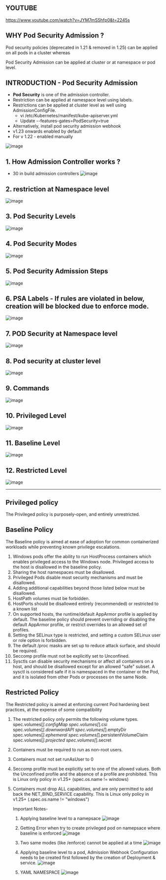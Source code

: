 ## YOUTUBE

https://www.youtube.com/watch?v=JYM7mSShfp0&t=2245s 

## WHY Pod Security Admission ?

Pod security policies (deprecated in 1.21 & removed in 1.25) can be applied on all pods in a cluster whereas 

Pod Security Admission can be applied at cluster or at namespace or pod level.

## INTRODUCTION - Pod Security Admission 
- **Pod Security** is one of the admission controller.
- Restriction can be applied at namespace level using labels.
- Restrictions can be applied at cluster level as well using AdmissionConfigFile.
	- vi /etc/Kubernetes/manifest/kube-apiserver.yml 
	- Update --features-gates=PodSecurity=true
- Alternatively, install pod security admission webhook
- v1.23 onwards enabled by default
- For v 1.22 - enabled manually

![image](https://github.com/Ashish-Goel007/azure-aks-kubernetes-masterclass/assets/35141714/bad0ed35-6044-4509-ab5b-2107afea3270)


## 1. How Admission Controller works ?

- 30 in build admission controllers
![image](https://github.com/Ashish-Goel007/azure-aks-kubernetes-masterclass/assets/35141714/d2db4842-0d3f-400c-af02-e3b7ebada4d4)

## 2. restriction at Namespace level
![image](https://github.com/Ashish-Goel007/azure-aks-kubernetes-masterclass/assets/35141714/7c4fb9bc-d38c-48a2-9850-8b7055f633fe)

## 3. Pod Security Levels
![image](https://github.com/Ashish-Goel007/azure-aks-kubernetes-masterclass/assets/35141714/48489314-da6d-40b4-8464-a943565e3068)

## 4. Pod Security Modes
![image](https://github.com/Ashish-Goel007/My-Private-repo/assets/35141714/c1de5c64-0008-4dab-86d8-5d334fa4979a)

## 5. Pod Security Admission Steps
![image](https://github.com/Ashish-Goel007/azure-aks-kubernetes-masterclass/assets/35141714/df53805e-3358-4bf4-adfe-557b39a1738f)

## 6. PSA Labels - If rules are violated in below, creation will be blocked due to enforce mode.
![image](https://github.com/Ashish-Goel007/azure-aks-kubernetes-masterclass/assets/35141714/b296ae09-9bd2-4e37-9546-32dc644d0347)

## 7. POD Security at Namespace level
![image](https://github.com/Ashish-Goel007/azure-aks-kubernetes-masterclass/assets/35141714/0d7c123a-3f39-4391-9003-60f2356037c9)

## 8. Pod security at cluster level
![image](https://github.com/Ashish-Goel007/azure-aks-kubernetes-masterclass/assets/35141714/f1d6faa2-7727-4896-92f0-d134f0989ce2)

## 9. Commands
![image](https://github.com/Ashish-Goel007/azure-aks-kubernetes-masterclass/assets/35141714/13c43dd8-214b-4e12-843e-b1c22c9ff6e8)

## 10. Privileged Level

![image](https://github.com/Ashish-Goel007/azure-aks-kubernetes-masterclass/assets/35141714/6faf97d2-24cb-4955-b85b-b7b8a79ddc8b)

## 11. Baseline Level

![image](https://github.com/Ashish-Goel007/azure-aks-kubernetes-masterclass/assets/35141714/cafd67b4-9685-4d89-b4b2-aec50601bd21)

## 12. Restricted Level

![image](https://github.com/Ashish-Goel007/azure-aks-kubernetes-masterclass/assets/35141714/bf093d67-c7e2-4734-8645-6837a9609128)


****************************************************************************************************************************************************************************************************************************************************************************************************************************************************************************************


## Privileged policy
The Privileged policy is purposely-open, and entirely unrestricted.

## Baseline Policy

The Baseline policy is aimed at ease of adoption for common containerized workloads while preventing known privilege escalations. 

1. Windows pods offer the ability to run HostProcess containers which enables privileged access to the Windows node. Privileged access to the host is disallowed in the baseline policy.
2. Sharing the host namespaces must be disallowed.
3. Privileged Pods disable most security mechanisms and must be disallowed.
4. Adding additional capabilities beyond those listed below must be disallowed.
5. HostPath volumes must be forbidden.
6. HostPorts should be disallowed entirely (recommended) or restricted to a known list
7. On supported hosts, the runtime/default AppArmor profile is applied by default. The baseline policy should prevent overriding or disabling the default AppArmor profile, or restrict overrides to an allowed set of profiles.
8. Setting the SELinux type is restricted, and setting a custom SELinux user or role option is forbidden.
9. The default /proc masks are set up to reduce attack surface, and should be required.
10. Seccomp profile must not be explicitly set to Unconfined.
11. Sysctls can disable security mechanisms or affect all containers on a host, and should be disallowed except for an allowed "safe" subset. A sysctl is considered safe if it is namespaced in the container or the Pod, and it is isolated from other Pods or processes on the same Node.



## Restricted Policy

The Restricted policy is aimed at enforcing current Pod hardening best practices, at the expense of some compatibility

1. The restricted policy only permits the following volume types.
	spec.volumes[*].configMap
	spec.volumes[*].csi
	spec.volumes[*].downwardAPI
	spec.volumes[*].emptyDir
	spec.volumes[*].ephemeral
	spec.volumes[*].persistentVolumeClaim
	spec.volumes[*].projected
	spec.volumes[*].secret
2. Containers must be required to run as non-root users.
3. Containers must not set runAsUser to 0
4. Seccomp profile must be explicitly set to one of the allowed values. Both the Unconfined profile and the absence of a profile are prohibited. This is Linux only policy in v1.25+ (spec.os.name != windows)
5. Containers must drop ALL capabilities, and are only permitted to add back the NET_BIND_SERVICE capability. This is Linux only policy in v1.25+ (.spec.os.name != "windows")

   Important Notes-

   1. Applying baseline level to a namepsace
   ![image](https://github.com/Ashish-Goel007/azure-aks-kubernetes-masterclass/assets/35141714/b1d942d7-478d-427f-ae9f-1a188747fa93)

   2. Getting Error when try to create privileged pod on namepsace where baseline is enforced
  	![image](https://github.com/Ashish-Goel007/azure-aks-kubernetes-masterclass/assets/35141714/336d7361-565b-4722-88dd-d9912594dbe6)

   3. Two same modes (like /enforce) cannot be applied at a time
      ![image](https://github.com/Ashish-Goel007/azure-aks-kubernetes-masterclass/assets/35141714/776a992a-a564-4e6c-b534-8275f85b8ab7)

   4.  Applying baseline level to a pod, Admission Webhook Configuration needs to be created first followed by the creation of Deployment & service.
      ![image](https://github.com/Ashish-Goel007/azure-aks-kubernetes-masterclass/assets/35141714/0a0e58a1-8418-4849-8b6d-13dcd8f2f6c4)

   5. YAML NAMESPACE
      ![image](https://github.com/Ashish-Goel007/azure-aks-kubernetes-masterclass/assets/35141714/f7e5b982-f5b9-4b72-a4bc-387da4898670)
